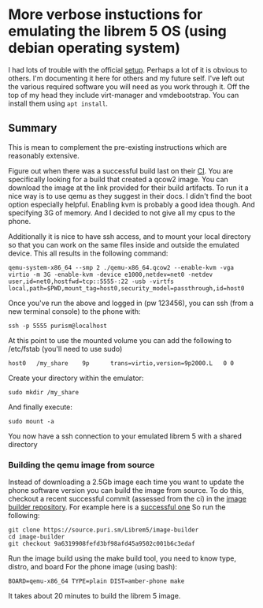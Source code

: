 # More verbose instuctions for emulating the librem 5 OS (using debian operating system)

I had lots of trouble with the official [setup](https://developer.puri.sm/Librem5/Development_Environment/Boards/qemu.html#linux-environments). Perhaps a lot of it is obvious to others. I'm documenting it here for others and my future self. I've left out the various required software you will need as you work through it. Off the top of my head they include virt-manager and vmdebootstrap. You can install them using `apt install`.

## Summary
This is mean to complement the pre-existing instructions which are reasonably extensive. 

Figure out when there was a successful build last on their [CI](https://arm01.puri.sm/job/Images/job/Image%20Build/).
You are specifically looking for a build that created a qcow2 image. You can download the image at the link provided for their build artifacts. 
To run it a nice way is to use qemu as they suggest in their docs. 
I didn't find the boot option especially helpful. Enabling kvm is probably a good idea though. And specifying 3G of memory. And I decided to not give all my cpus to the phone.

Additionally it is nice to have ssh access, and to mount your local directory so that you can work on the same files inside and outside the emulated device.
This all results in the following command:

```
qemu-system-x86_64 --smp 2 ./qemu-x86_64.qcow2 --enable-kvm -vga virtio -m 3G -enable-kvm -device e1000,netdev=net0 -netdev user,id=net0,hostfwd=tcp::5555-:22 -usb -virtfs local,path=$PWD,mount_tag=host0,security_model=passthrough,id=host0
```

Once you've run the above and logged in (pw 123456), you can ssh (from a new terminal console) to the phone with:

```
ssh -p 5555 purism@localhost
```

At this point to use the mounted volume you can add the following to /etc/fstab (you'll need to use sudo)

```
host0   /my_share    9p      trans=virtio,version=9p2000.L   0 0
```

Create your directory within the emulator:

```
sudo mkdir /my_share
```

And finally execute:

```
sudo mount -a
```

You now have a ssh connection to your emulated librem 5 with a shared directory


### Building the qemu image from source

Instead of downloading a 2.5Gb image each time you want to update the phone software version you can build the image from source. To do this, checkout a recent successful commit (assessed from the ci) in the [image builder repository](https://source.puri.sm/Librem5/image-builder).
For example here is a [successful one](https://arm01.puri.sm/job/Images/job/Image%20Build/4865/)
So run the following: 

```
git clone https://source.puri.sm/Librem5/image-builder
cd image-builder
git checkout 9a6319908fefd3bf98afd45a9502c001b6c3edaf
```

Run the image build using the make build tool, you need to know type, distro, and board
For the phone image (using bash):

```
BOARD=qemu-x86_64 TYPE=plain DIST=amber-phone make
```

It takes about 20 minutes to build the librem 5 image.



